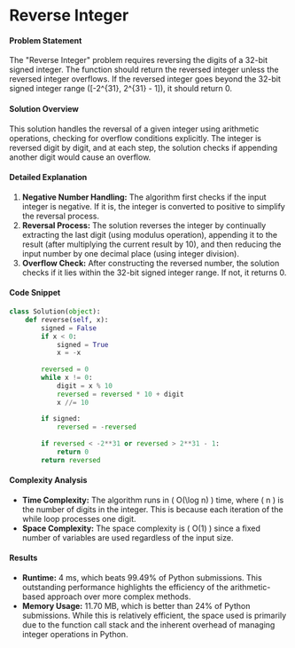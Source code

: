 # Reverse Integer

#### Problem Statement
The "Reverse Integer" problem requires reversing the digits of a 32-bit signed integer. The function should return the reversed integer unless the reversed integer overflows. If the reversed integer goes beyond the 32-bit signed integer range \([-2^{31}, 2^{31} - 1]\), it should return 0.

#### Solution Overview
This solution handles the reversal of a given integer using arithmetic operations, checking for overflow conditions explicitly. The integer is reversed digit by digit, and at each step, the solution checks if appending another digit would cause an overflow.

#### Detailed Explanation
1. **Negative Number Handling:** The algorithm first checks if the input integer is negative. If it is, the integer is converted to positive to simplify the reversal process.
2. **Reversal Process:** The solution reverses the integer by continually extracting the last digit (using modulus operation), appending it to the result (after multiplying the current result by 10), and then reducing the input number by one decimal place (using integer division).
3. **Overflow Check:** After constructing the reversed number, the solution checks if it lies within the 32-bit signed integer range. If not, it returns 0.

#### Code Snippet
```python
class Solution(object):
    def reverse(self, x):
        signed = False
        if x < 0:
            signed = True
            x = -x
        
        reversed = 0
        while x != 0:
            digit = x % 10
            reversed = reversed * 10 + digit
            x //= 10
            
        if signed:
            reversed = -reversed
        
        if reversed < -2**31 or reversed > 2**31 - 1:
            return 0
        return reversed
```

#### Complexity Analysis
- **Time Complexity:** The algorithm runs in \( O(\log n) \) time, where \( n \) is the number of digits in the integer. This is because each iteration of the while loop processes one digit.
- **Space Complexity:** The space complexity is \( O(1) \) since a fixed number of variables are used regardless of the input size.

#### Results
- **Runtime:** 4 ms, which beats 99.49% of Python submissions. This outstanding performance highlights the efficiency of the arithmetic-based approach over more complex methods.
- **Memory Usage:** 11.70 MB, which is better than 24% of Python submissions. While this is relatively efficient, the space used is primarily due to the function call stack and the inherent overhead of managing integer operations in Python.
